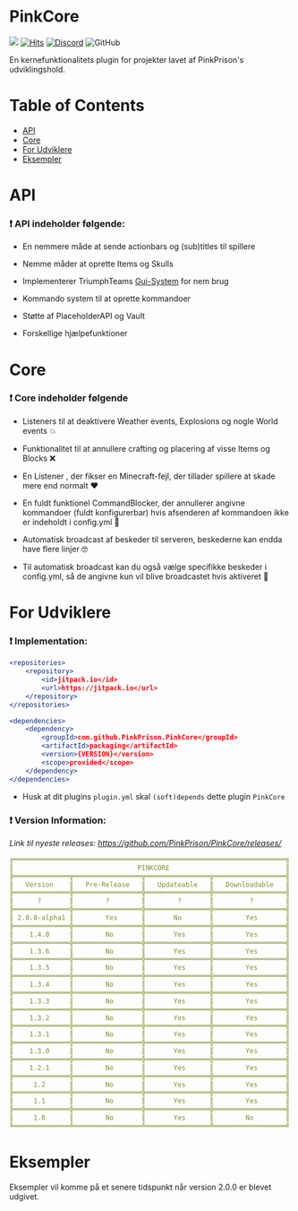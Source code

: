 # PinkCore
[![](https://jitpack.io/v/PinkPrison/PinkCore.svg)](https://jitpack.io/#PinkPrison/PinkCore)
[![Hits](https://hits.seeyoufarm.com/api/count/incr/badge.svg?url=https%3A%2F%2Fgithub.com%2FPinkPrison%2FPinkCore&count_bg=%23FF00F6&title_bg=%23555555&icon=java.svg&icon_color=%23E7E7E7&title=hits&edge_flat=false)](https://hits.seeyoufarm.com)
[![Discord](https://img.shields.io/discord/1072269834211049542?color=7289DA&label=Discord&logo=Discord&logoColor=white)](https://discord.gg/CxNVKtyKhr)
![GitHub](https://img.shields.io/github/license/PinkPrison/PinkCore?color=blue&label=License&logo=GitHub)

En kernefunktionalitets plugin for projekter lavet af PinkPrison's udviklingshold.

# Table of Contents

- [API](#api)
- [Core](#core)
- [For Udviklere](#for-udviklere)
- [Eksempler](#eksempler)

# API

### :exclamation: API indeholder følgende:

- En nemmere måde at sende actionbars og (sub)titles til spillere

- Nemme måder at oprette Items og Skulls

- Implementerer TriumphTeams [Gui-System](https://github.com/TriumphTeam/triumph-gui) for nem brug

- Kommando system til at oprette kommandoer

- Støtte af PlaceholderAPI og Vault

- Forskellige hjælpefunktioner

# Core

### :exclamation: Core indeholder følgende

- Listeners til at deaktivere Weather events, Explosions og nogle World events 💥

- Funktionalitet til at annullere crafting og placering af visse Items og Blocks :x:

- En Listener , der fikser en Minecraft-fejl, der tillader spillere at skade mere end normalt :heart:

- En fuldt funktionel CommandBlocker, der annullerer angivne kommandoer (fuldt konfigurerbar) hvis afsenderen af kommandoen ikke er indeholdt i config.yml 👮

- Automatisk broadcast af beskeder til serveren, beskederne kan endda have flere linjer 🤓

- Til automatisk broadcast kan du også vælge specifikke beskeder i config.yml, så de angivne kun vil blive broadcastet hvis aktiveret 📣

# For Udviklere

### :exclamation: Implementation:

``` apache maven
<repositories>
    <repository>
        <id>jitpack.io</id>
        <url>https://jitpack.io</url>
    </repository>
</repositories>
```

``` apache maven
<dependencies>
    <dependency>
        <groupId>com.github.PinkPrison.PinkCore</groupId>
        <artifactId>packaging</artifactId>
        <version>{VERSION}</version>
        <scope>provided</scope>
    </dependency>
</dependencies>
```

- Husk at dit plugins `plugin.yml` skal `(soft)depends` dette plugin `PinkCore`

### :exclamation: Version Information:

*Link til nyeste releases: https://github.com/PinkPrison/PinkCore/releases/*

```yaml
╔════════════════════════════════════════════════════════════════════╗
║                               PINKCORE                             ║
╠══════════════╦═════════════════╦════════════════╦══════════════════╣
║   Version    ║   Pre-Release   ║   Updateable   ║   Downloadable   ║
╠══════════════╬═════════════════╬════════════════╬══════════════════╣
║      ?       ║        ?        ║        ?       ║         ?        ║
╠══════════════╬═════════════════╬════════════════╬══════════════════╣
║ 2.0.0-alpha1 ║        Yes      ║       No       ║        Yes       ║
╠══════════════╬═════════════════╬════════════════╬══════════════════╣
║    1.4.0     ║        No       ║       Yes      ║        Yes       ║
╠══════════════╬═════════════════╬════════════════╬══════════════════╣
║    1.3.6     ║        No       ║       Yes      ║        Yes       ║
╠══════════════╬═════════════════╬════════════════╬══════════════════╣
║    1.3.5     ║        No       ║       Yes      ║        Yes       ║
╠══════════════╬═════════════════╬════════════════╬══════════════════╣
║    1.3.4     ║        No       ║       Yes      ║        Yes       ║
╠══════════════╬═════════════════╬════════════════╬══════════════════╣
║    1.3.3     ║        No       ║       Yes      ║        Yes       ║
╠══════════════╬═════════════════╬════════════════╬══════════════════╣
║    1.3.2     ║        No       ║       Yes      ║        Yes       ║
╠══════════════╬═════════════════╬════════════════╬══════════════════╣
║    1.3.1     ║        No       ║       Yes      ║        Yes       ║
╠══════════════╬═════════════════╬════════════════╬══════════════════╣
║    1.3.0     ║        No       ║       Yes      ║        Yes       ║
╠══════════════╬═════════════════╬════════════════╬══════════════════╣
║    1.2.1     ║        No       ║       Yes      ║        Yes       ║
╠══════════════╬═════════════════╬════════════════╬══════════════════╣
║     1.2      ║        No       ║       Yes      ║        Yes       ║
╠══════════════╬═════════════════╬════════════════╬══════════════════╣
║     1.1      ║        No       ║       Yes      ║        Yes       ║
╠══════════════╬═════════════════╬════════════════╬══════════════════╣
║     1.0      ║        No       ║       Yes      ║        No        ║
╚══════════════╩═════════════════╩════════════════╩══════════════════╝
```

# Eksempler

Eksempler vil komme på et senere tidspunkt når version 2.0.0 er blevet udgivet.
